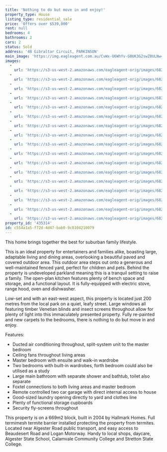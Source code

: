 ```yaml
---
title: 'Nothing to do but move in and enjoy!'
property_type: House
listing_type: residential_sale
price: 'Offers over $539,000'
rent: null
bedrooms: 4
bathrooms: 2
cars: 2
status: Sold
address: '48 Gibraltar Circuit, PARKINSON'
main_image: 'https://img.eagleagent.com.au/CvWx-U6WhYv-G0UK3G2swZ0ULNw=/1280x854/smart/https://s3-us-west-2.amazonaws.com/eagleagent-orig/images/6823107/117981799-image-M.jpg'
images:
  -
    url: 'https://s3-us-west-2.amazonaws.com/eagleagent-orig/images/6823123/117981799-image-Q.jpg'
  -
    url: 'https://s3-us-west-2.amazonaws.com/eagleagent-orig/images/6823122/117981799-image-P.jpg'
  -
    url: 'https://s3-us-west-2.amazonaws.com/eagleagent-orig/images/6823121/117981799-image-O.jpg'
  -
    url: 'https://s3-us-west-2.amazonaws.com/eagleagent-orig/images/6823120/117981799-image-N.jpg'
  -
    url: 'https://s3-us-west-2.amazonaws.com/eagleagent-orig/images/6823119/117981799-image-L.jpg'
  -
    url: 'https://s3-us-west-2.amazonaws.com/eagleagent-orig/images/6823118/117981799-image-K.jpg'
  -
    url: 'https://s3-us-west-2.amazonaws.com/eagleagent-orig/images/6823117/117981799-image-J.jpg'
  -
    url: 'https://s3-us-west-2.amazonaws.com/eagleagent-orig/images/6823116/117981799-image-I.jpg'
  -
    url: 'https://s3-us-west-2.amazonaws.com/eagleagent-orig/images/6823115/117981799-image-H.jpg'
  -
    url: 'https://s3-us-west-2.amazonaws.com/eagleagent-orig/images/6823114/117981799-image-G.jpg'
  -
    url: 'https://s3-us-west-2.amazonaws.com/eagleagent-orig/images/6823113/117981799-image-F.jpg'
  -
    url: 'https://s3-us-west-2.amazonaws.com/eagleagent-orig/images/6823112/117981799-image-E.jpg'
  -
    url: 'https://s3-us-west-2.amazonaws.com/eagleagent-orig/images/6823111/117981799-image-D.jpg'
  -
    url: 'https://s3-us-west-2.amazonaws.com/eagleagent-orig/images/6823110/117981799-image-C.jpg'
  -
    url: 'https://s3-us-west-2.amazonaws.com/eagleagent-orig/images/6823109/117981799-image-B.jpg'
  -
    url: 'https://s3-us-west-2.amazonaws.com/eagleagent-orig/images/6823108/117981799-image-A.jpg'
  -
    url: 'https://s3-us-west-2.amazonaws.com/eagleagent-orig/images/6823107/117981799-image-M.jpg'
property_id: '435314'
id: c554a1a5-f72d-4d47-bab0-9c8104210079
---
```

This home brings together the best for suburban family lifestyle.

This is an ideal property for entertainers and families alike, boasting large, adaptable living and dining areas, overlooking a beautiful paved and covered outdoor area. This outdoor area steps out onto a generous and well-maintained fenced yard, perfect for children and pets. Behind the property is undeveloped parkland meaning this is a tranquil setting to raise a family. The open-plan kitchen features plenty of bench space and storage, and a functional layout. It is fully-equipped with electric stove, range hood, oven and dishwasher.

Low-set and with an east-west aspect, this property is located just 200 metres from the local park on a quiet, leafy street. Large windows all featuring timber Venetian blinds and insect screens throughout allow for plenty of light into this immaculately presented property. Fully re-painted and new carpets to the bedrooms, there is nothing to do but move in and enjoy.

Features:
*  Ducted air conditioning throughout, split-system unit to the master bedroom
*  Ceiling fans throughout living areas
*  Master bedroom with ensuite and walk-in wardrobe
*  Two bedrooms with built-in wardrobes, forth bedroom could also be utilised as a study
*  Large main bathroom with separate shower and bathtub, toilet also separate
*  Foxtel connections to both living areas and master bedroom
*  Remote controlled two car garage with direct internal access to house
*  Good-sized laundry opening directly to yard and clothes line
*  Plenty of functional storage cupboards
*  Security fly-screens throughout

This property is on a 669m2 block, built in 2004 by Hallmark Homes. Full termimesh termite barrier installed protecting the property from termites. Located near Algester Road public transport, and easy access to Beaudesert Road and Logan Motorway. Handy to local shops, daycare, Algester State School, Calamvale Community College and Stretton State College.